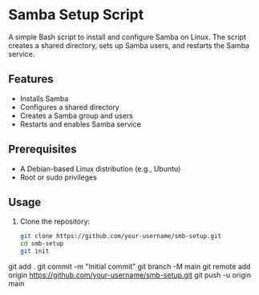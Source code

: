 # Samba Setup Script

A simple Bash script to install and configure Samba on Linux. The script creates a shared directory, sets up Samba users, and restarts the Samba service.

## Features

- Installs Samba
- Configures a shared directory
- Creates a Samba group and users
- Restarts and enables Samba service

## Prerequisites

- A Debian-based Linux distribution (e.g., Ubuntu)
- Root or sudo privileges

## Usage

1. Clone the repository:

   ```bash
   git clone https://github.com/your-username/smb-setup.git
   cd smb-setup
   git init
git add .
git commit -m "Initial commit"
git branch -M main
git remote add origin https://github.com/your-username/smb-setup.git
git push -u origin main
